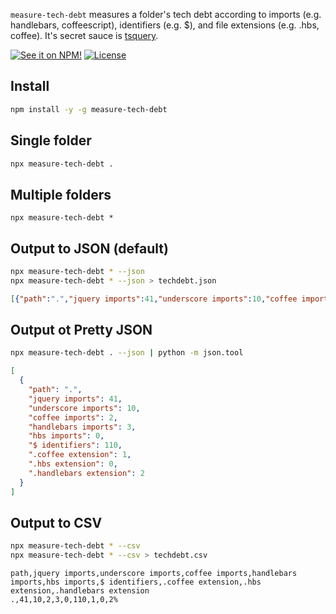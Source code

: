 `measure-tech-debt` measures a folder's tech debt according to imports (e.g. handlebars, coffeescript), identifiers (e.g. $), and file extensions (e.g. .hbs, coffee). It's secret sauce is [tsquery](phenomnomnominal/tsquery).

[![See it on NPM!](https://img.shields.io/npm/v/measure-tech-debt.svg?style=for-the-badge&color=orange)](https://www.npmjs.com/package/measure-tech-debt)
[![License](https://img.shields.io/npm/l/measure-tech-debt.svg?color=blue&style=for-the-badge)](https://tldrlegal.com/license/mit-license)

## Install

```bash
npm install -y -g measure-tech-debt
```

## Single folder

```bash
npx measure-tech-debt .
```

## Multiple folders

```
npx measure-tech-debt *
```

## Output to JSON (default)

```bash
npx measure-tech-debt * --json
npx measure-tech-debt * --json > techdebt.json
```

```json
[{"path":".","jquery imports":41,"underscore imports":10,"coffee imports":2,"handlebars imports":3,"hbs imports":0,"$ identifiers":110,".coffee extension":1,".hbs extension":0,".handlebars extension":2}]
```

## Output ot Pretty JSON

```bash
npx measure-tech-debt . --json | python -m json.tool
```

```json
[
  {
    "path": ".",
    "jquery imports": 41,
    "underscore imports": 10,
    "coffee imports": 2,
    "handlebars imports": 3,
    "hbs imports": 0,
    "$ identifiers": 110,
    ".coffee extension": 1,
    ".hbs extension": 0,
    ".handlebars extension": 2
  }
]
```

## Output to CSV

```bash
npx measure-tech-debt * --csv
npx measure-tech-debt * --csv > techdebt.csv
```

```csv
path,jquery imports,underscore imports,coffee imports,handlebars imports,hbs imports,$ identifiers,.coffee extension,.hbs extension,.handlebars extension
.,41,10,2,3,0,110,1,0,2%
```
